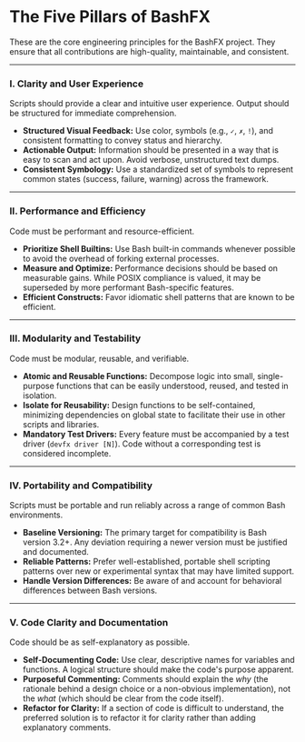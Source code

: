 # The Five Pillars of BashFX

These are the core engineering principles for the BashFX project. They ensure that all contributions are high-quality, maintainable, and consistent.

---

### I. Clarity and User Experience

Scripts should provide a clear and intuitive user experience. Output should be structured for immediate comprehension.

- **Structured Visual Feedback:** Use color, symbols (e.g., `✓`, `✗`, `!`), and consistent formatting to convey status and hierarchy.
- **Actionable Output:** Information should be presented in a way that is easy to scan and act upon. Avoid verbose, unstructured text dumps.
- **Consistent Symbology:** Use a standardized set of symbols to represent common states (success, failure, warning) across the framework.

---

### II. Performance and Efficiency

Code must be performant and resource-efficient.

- **Prioritize Shell Builtins:** Use Bash built-in commands whenever possible to avoid the overhead of forking external processes.
- **Measure and Optimize:** Performance decisions should be based on measurable gains. While POSIX compliance is valued, it may be superseded by more performant Bash-specific features.
- **Efficient Constructs:** Favor idiomatic shell patterns that are known to be efficient.

---

### III. Modularity and Testability

Code must be modular, reusable, and verifiable.

- **Atomic and Reusable Functions:** Decompose logic into small, single-purpose functions that can be easily understood, reused, and tested in isolation.
- **Isolate for Reusability:** Design functions to be self-contained, minimizing dependencies on global state to facilitate their use in other scripts and libraries.
- **Mandatory Test Drivers:** Every feature must be accompanied by a test driver (`devfx driver [N]`). Code without a corresponding test is considered incomplete.

---

### IV. Portability and Compatibility

Scripts must be portable and run reliably across a range of common Bash environments.

- **Baseline Versioning:** The primary target for compatibility is Bash version 3.2+. Any deviation requiring a newer version must be justified and documented.
- **Reliable Patterns:** Prefer well-established, portable shell scripting patterns over new or experimental syntax that may have limited support.
- **Handle Version Differences:** Be aware of and account for behavioral differences between Bash versions.

---

### V. Code Clarity and Documentation

Code should be as self-explanatory as possible.

- **Self-Documenting Code:** Use clear, descriptive names for variables and functions. A logical structure should make the code's purpose apparent.
- **Purposeful Commenting:** Comments should explain the *why* (the rationale behind a design choice or a non-obvious implementation), not the *what* (which should be clear from the code itself).
- **Refactor for Clarity:** If a section of code is difficult to understand, the preferred solution is to refactor it for clarity rather than adding explanatory comments.
